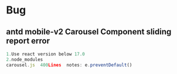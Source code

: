 # Bug

## antd mobile-v2 Carousel Component sliding report error 
```js
1.Use react version below 17.0
2.node_modules
carousel.js  400Lines  notes: e.preventDefault()
```